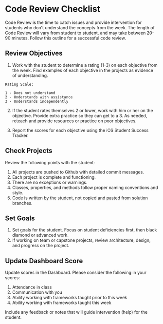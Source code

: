 # Code Review Checklist

Code Review is the time to catch issues and provide intervention for students who don't understand the concepts from the week. The length of Code Review will vary from student to student, and may take between 20-90 minutes. Follow this outline for a successful code review.

## Review Objectives

1. Work with the student to determine a rating (1-3) on each objective from the week. Find examples of each objective in the projects as evidence of understanding.

  ```
  Rating Scale:
  
  1 - Does not understand
  2 - Understands with assistance
  3 - Understands independently
  ```

2. If the student rates themselves 2 or lower, work with him or her on the objective. Provide extra practice so they can get to a 3. As needed, reteach and provide resources or practice on poor objectives.

3. Report the scores for each objective using the iOS Student Success Tracker.

## Check Projects

Review the following points with the student:

1. All projects are pushed to Github with detailed commit messages.
2. Each project is complete and functioning.
3. There are no exceptions or warnings.
4. Classes, properties, and methods follow proper naming conventions and style.
5. Code is written by the student, not copied and pasted from solution branches.

## Set Goals

1. Set goals for the student. Focus on student deficiencies first, then black diamond or advanced work.
2. If working on team or capstone projects, review architecture, design, and progress on the project.

## Update Dashboard Score

Update scores in the Dashboard. Please consider the following in your scores:

1. Attendance in class
2. Communication with you
3. Ability working with frameworks taught prior to this week
4. Ability working with frameworks taught this week

Include any feedback or notes that will guide intervention (help) for the student.
